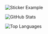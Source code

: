 ![Sticker Example](https://upload.wikimedia.org/wikipedia/commons/thumb/4/48/Markdown-mark.svg/1200px-Markdown-mark.svg.png)

![GitHub Stats](https://github-readme-stats.vercel.app/api?username=kiana-cs&show_icons=true&theme=radical)

![Top Languages](https://github-readme-stats.vercel.app/api/top-langs/?username=kiana-cs&layout=compact&theme=radical)




